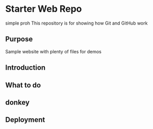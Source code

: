 # Starter Web Repo
 simple proh
This repository is for showing how Git and GitHub work

## Purpose

Sample website with plenty of files for demos

## Introduction

## What to do

## donkey

## Deployment

